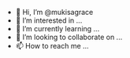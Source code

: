 - 👋 Hi, I’m @mukisagrace
- 👀 I’m interested in ...
- 🌱 I’m currently learning ...
- 💞️ I’m looking to collaborate on ...
- 📫 How to reach me ...

<!---
mukisagrace/mukisagrace is a ✨ special ✨ repository because its `README.md` (this file) appears on your GitHub profile.
You can click the Preview link to take a look at your changes.
--->
